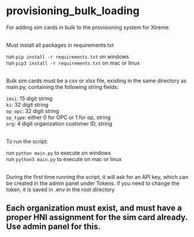 # provisioning_bulk_loading

For adding sim cards in bulk to the provisioning system for Xtreme. <br><br>


Must install all packages in requirements.txt <br>

run `pip install -r requirements.txt` on windows <br>
run `pip3 install -r requirements.txt` on mac or linux <br><br>


Bulk sim cards must be a csv or xlsx file, existing in the same directory as main.py, containing the following string fields: <br>

`imsi`: 15 digit string <br>
`ki`: 32 digit string <br>
`op_opc`: 32 digit string <br>
`op_type`: either 0 for OPC or 1 for op, string <br>
`org`: 4 digit organization customer ID, string<br><br>


To run the script: <br>

run `python main.py` to execute on windows <br>
run `python3 main.py` to execute on mac or linux <br><br>


During the first time running the script, it will ask for an API key, which can be created in the admin panel under Tokens. if you need to change the token, it is saved in .env in the root directory <br>

## Each organization must exist, and must have a proper HNI assignment for the sim card already. Use admin panel for this.